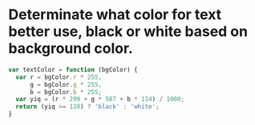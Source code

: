 # Determinate what color for text better use, black or white based on background color.

~~~js
var textColor = function (bgColor) {
  var r = bgColor.r * 255,
      g = bgColor.g * 255,
      b = bgColor.b * 255;
  var yiq = (r * 299 + g * 587 + b * 114) / 1000;
  return (yiq >= 128) ? 'black' : 'white';
}
~~~
